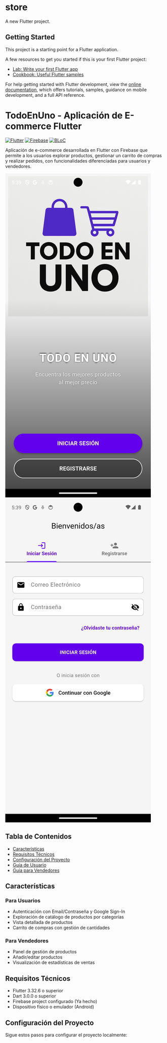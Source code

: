 # store

A new Flutter project.

## Getting Started

This project is a starting point for a Flutter application.

A few resources to get you started if this is your first Flutter project:

- [Lab: Write your first Flutter app](https://docs.flutter.dev/get-started/codelab)
- [Cookbook: Useful Flutter samples](https://docs.flutter.dev/cookbook)

For help getting started with Flutter development, view the
[online documentation](https://docs.flutter.dev/), which offers tutorials,
samples, guidance on mobile development, and a full API reference.

# TodoEnUno - Aplicación de E-commerce Flutter

[![Flutter](https://img.shields.io/badge/Flutter-%2302569B.svg?style=for-the-badge&logo=Flutter&logoColor=white)](https://flutter.dev)
[![Firebase](https://img.shields.io/badge/Firebase-039BE5?style=for-the-badge&logo=Firebase&logoColor=white)](https://firebase.google.com)
[![BLoC](https://img.shields.io/badge/BLoC-5C2D91?style=for-the-badge&logo=bloc&logoColor=white)](https://bloclibrary.dev)

Aplicación de e-commerce desarrollada en Flutter con Firebase que permite a los usuarios explorar productos, gestionar un carrito de compras y realizar pedidos, con funcionalidades diferenciadas para usuarios y vendedores.

![Pantalla de inicio](assets/screenshots/Screenshot_1754861983.png) ![Pantalla de login](assets/screenshots/Screenshot_1754861987.png)

## Tabla de Contenidos
- [Características](#características)
- [Requisitos Técnicos](#requisitos-técnicos)
- [Configuración del Proyecto](#configuración-del-proyecto)
- [Guía de Usuario](#guía-de-usuario)
- [Guía para Vendedores](#guía-para-vendedores)

## Características

### Para Usuarios
- Autenticación con Email/Contraseña y Google Sign-In
- Exploración de catálogo de productos por categorías
- Vista detallada de productos
- Carrito de compras con gestión de cantidades

### Para Vendedores
- Panel de gestión de productos
- Añadir/editar productos
- Visualización de estadísticas de ventas

## Requisitos Técnicos

- Flutter 3.32.6 o superior
- Dart 3.0.0 o superior
- Firebase project configurado (Ya hecho)
- Dispositivo físico o emulador (Android)

## Configuración del Proyecto

Sigue estos pasos para configurar el proyecto localmente:

